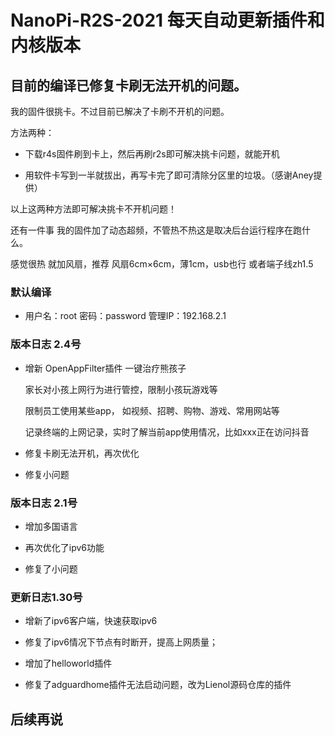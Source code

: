 # NanoPi-R2S-2021 每天自动更新插件和内核版本

## 目前的编译已修复卡刷无法开机的问题。

我的固件很挑卡。不过目前已解决了卡刷不开机的问题。

方法两种：

- 下载r4s固件刷到卡上，然后再刷r2s即可解决挑卡问题，就能开机

- 用软件卡写到一半就拔出，再写卡完了即可清除分区里的垃圾。（感谢Aney提供）

 以上这两种方法即可解决挑卡不开机问题！

 还有一件事 我的固件加了动态超频，不管热不热这是取决后台运行程序在跑什么。
 
 
 感觉很热  就加风扇，推荐 风扇6cm×6cm，薄1cm，usb也行 或者端子线zh1.5
  
### 默认编译

- 用户名：root 密码：password 管理IP：192.168.2.1

### 版本日志 2.4号

- 增新 OpenAppFilter插件 一键治疗熊孩子

  家长对小孩上网行为进行管控，限制小孩玩游戏等

  限制员工使用某些app， 如视频、招聘、购物、游戏、常用网站等

  记录终端的上网记录，实时了解当前app使用情况，比如xxx正在访问抖音

- 修复卡刷无法开机，再次优化

- 修复小问题
 
### 版本日志 2.1号

- 增加多国语言

- 再次优化了ipv6功能

- 修复了小问题

### 更新日志1.30号

- 增新了ipv6客户端，快速获取ipv6

- 修复了ipv6情况下节点有时断开，提高上网质量；

- 增加了helloworld插件

- 修复了adguardhome插件无法启动问题，改为Lienol源码仓库的插件

## 后续再说
